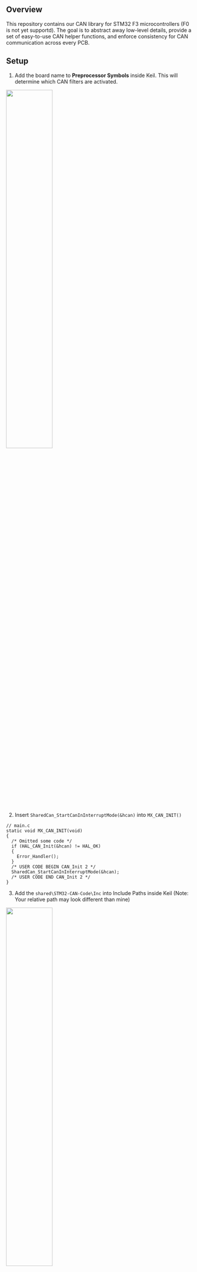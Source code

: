 ## Overview
This repository contains our CAN library for STM32 F3 microcontrollers (F0 is not yet supportd). The goal is to abstract away low-level details, provide a set of easy-to-use CAN helper functions, and enforce consistency for CAN communication across every PCB.

## Setup
1. Add the board name to **Preprocessor Symbols** inside Keil. This will determine which CAN filters are activated.
<img src="https://user-images.githubusercontent.com/16970019/49477422-c5967e80-f7d1-11e8-95ee-74e2a36f4b73.png" width="50%" height="50%">

2. Insert `SharedCan_StartCanInInterruptMode(&hcan)` into `MX_CAN_INIT()`

```
// main.c
static void MX_CAN_INIT(void)
{
  /* Omitted some code */
  if (HAL_CAN_Init(&hcan) != HAL_OK)
  {
    Error_Handler();
  }
  /* USER CODE BEGIN CAN_Init 2 */
  SharedCan_StartCanInInterruptMode(&hcan);
  /* USER CODE END CAN_Init 2 */
}
```

3. Add the `shared\STM32-CAN-Code\Inc` into Include Paths inside Keil (Note: Your relative path may look different than mine)
<img src="https://user-images.githubusercontent.com/16970019/49481076-14e2ac00-f7de-11e8-9efe-4947a8eb35c7.png" width="50%" height="50%">

4. Create `Can.c` for your Keil Project, in which you can write your own `Can_RxCommonCallback()` to handle incoming CAN messages. A skeleton code has been provided below for `Can.c`.

```
// Can.c
#include "SharedCan.h"

void Can_RxCommonCallback(CAN_HandleTypeDef *hcan, uint32_t rx_fifo)
{
    CanRxMsg_Struct rx_msg;

    HAL_CAN_GetRxMessage(hcan, rx_fifo, &rx_msg.rx_header, &rx_msg.data[0]);

    switch(rx_msg.rx_header.StdId)
    {
        case DEMO_TOGGLE_GPIO1_STDID:
            break;
    }
}
```
5. You can send a CAN message by invoking `SharedCan_TransmitDataCan()`. Note that the `STDID` and `DLC` can be found in `CanDefinitions.h`.
```
uint8_t test_data_lut[CAN_PAYLOAD_BYTE_SIZE] = {0x1, 0x2, 0x3, 0x4, 0xA, 0xB, 0xC, 0xD};
SharedCan_TransmitDataCan(DEMO_4_UINT16_NUCLEO_TX_STDID, DEMO_4_UINT16_NUCLEO_TX_DLC, &test_data_lut[0]);
```

## CAN Filters
As previously mentioned, the CAN filters activated are dependent on the given board name in Preprocessor Symbol. Check `SharedCan.c ` and `SharedCan.h` for the accepted range of CAN IDs for each board name.

For example,
```
// SharedCan.c
#ifdef PDM
static CanMaskFilterConfig_Struct mask_filters[2] =
{
    INIT_MASK_FILTER(MASKMODE_16BIT_ID_DCM, MASKMODE_16BIT_MASK_DCM),
    INIT_MASK_FILTER(MASKMODE_16BIT_ID_SHARED, MASKMODE_16BIT_MASK_SHARED)
};
```

This tells us for `PDM`, we have activated two CAN filters - the **DCM filter** and the **Shared filter**. We can then check `SharedCan.h` to see which CAN IDs each of these two filters will accept.

```
// SharedCan.h
/** DCM filter - CAN ID Range: 0x20 - 0x3F, RTR: Data Frame, IDE: Standard ID */
```

```
// SharedCan.h
/** Shared filter - CAN ID Range: 0x80 - 0x9F, RTR: Data Frame, IDE: Standard ID */
```

The comments tell us that the **DCM filter** accept CAN ID `0x20 - 0x3F` and the **Shared Filter** accept CAN ID `0x80 to 0x9F`. Or in other words, PDM is set up to accept any incoming CAN messages with CAN ID `0x20 - 0x3F` or `0x80 - 0x9F`.
